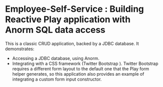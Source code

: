 Employee-Self-Service : Building Reactive Play application with Anorm SQL data access
=====================================================================================

This is a classic CRUD application, backed by a JDBC database. It demonstrates:
- Accessing a JDBC database, using Anorm.  
- Integrating with a CSS framework (Twitter Bootstrap ).  Twitter Bootstrap requires a different form layout to the default one that the Play form helper generates, so this application also provides an example of integrating a custom form input constructor.
